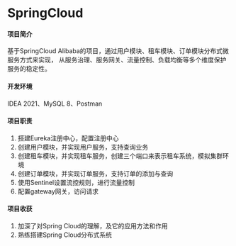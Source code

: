# SpringCloud

#### 项目简介
基于SpringCloud Alibaba的项目，通过用户模块、租车模块、订单模块分布式微服务方式来实现，
从服务治理、服务网关、流量控制、负载均衡等多个维度保护服务的稳定性。

#### 开发环境
IDEA 2021、MySQL 8、Postman


#### 项目职责

1.  搭建Eureka注册中心，配置注册中心
2.  创建用户模块，并实现用户服务，支持查询业务
3.  创建租车模块，并实现租车服务，创建三个端口来表示租车系统，模拟集群环境
4.  创建订单模块，并实现订单服务，支持订单的添加与查询
5.  使用Sentinel设置流控规则，进行流量控制
6.  配置gateway网关，访问请求

#### 项目收获

1.  加深了对Spring Cloud的理解，及它的应用方法和作用
2.  熟练搭建Spring Cloud分布式系统
